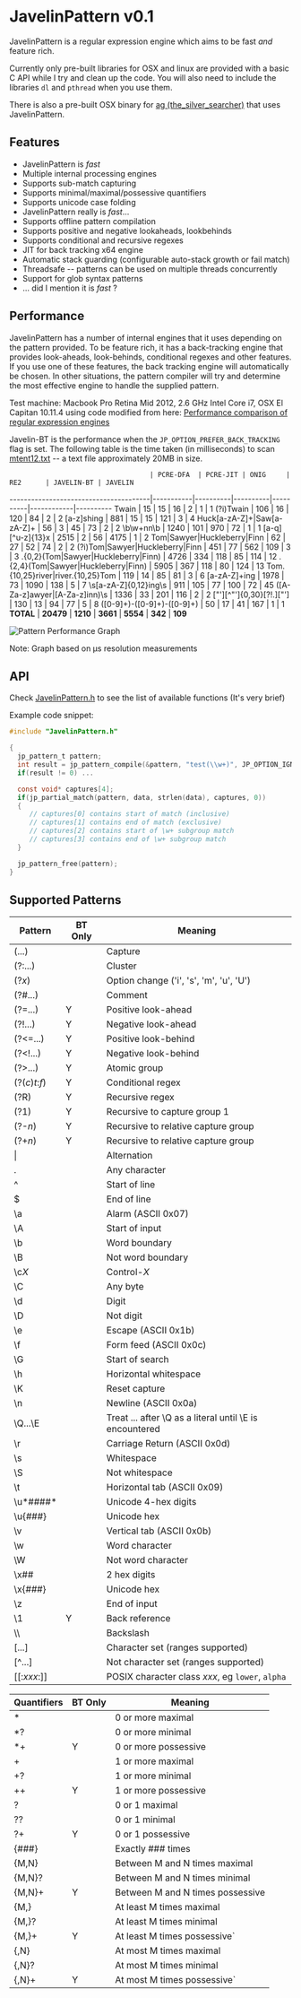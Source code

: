 # JavelinPattern v0.1

JavelinPattern is a regular expression engine which aims to be fast *and* feature rich.

Currently only pre-built libraries for OSX and linux are provided with a basic C API while I try and
clean up the code. You will also need to include the libraries `dl` and `pthread` when you use them.

There is also a pre-built OSX binary for [ag (the_silver_searcher)](https://github.com/jthlim/the_silver_searcher) that uses JavelinPattern.

## Features

* JavelinPattern is *fast*
* Multiple internal processing engines
* Supports sub-match capturing
* Supports minimal/maximal/possessive quantifiers
* Supports unicode case folding
* JavelinPattern really is *fast*...
* Supports offline pattern compilation
* Supports positive and negative lookaheads, lookbehinds
* Supports conditional and recursive regexes
* JIT for back tracking x64 engine
* Automatic stack guarding (configurable auto-stack growth or fail match)
* Threadsafe -- patterns can be used on multiple threads concurrently
* Support for glob syntax patterns
* ... did I mention it is *fast* ?

## Performance

JavelinPattern has a number of internal engines that it uses depending on the pattern
provided. To be feature rich, it has a back-tracking engine that provides look-aheads,
look-behinds, conditional regexes and other features. If you use one of these features,
the back tracking engine will automatically be chosen. In other situations, the pattern
compiler will try and determine the most effective engine to handle the supplied pattern.

Test machine: Macbook Pro Retina Mid 2012, 2.6 GHz Intel Core i7, OSX El Capitan 10.11.4 using code modified from here: [Performance comparison of regular expression engines](http://sljit.sourceforge.net/regex_perf.html)

Javelin-BT is the performance when the `JP_OPTION_PREFER_BACK_TRACKING` flag is set. The following table is the time taken (in milliseconds) to scan [mtent12.txt](http://www.gutenberg.org/files/3200/old/mtent12.zip) -- a text file approximately 20MB in size.

                                       | PCRE-DFA  | PCRE-JIT | ONIG     | RE2      | JAVELIN-BT | JAVELIN
---------------------------------------|-----------|----------|----------|----------|------------|----------
Twain                                  | 15        | 15       | 16       | 2        | 1          | 1
(?i)Twain                              | 106       | 16       | 120      | 84       | 2          | 2
[a-z]shing                             | 881       | 15       | 15       | 121      | 3          | 4
Huck[a-zA-Z]+\|Saw[a-zA-Z]+            | 56        | 3        | 45       | 73       | 2          | 2
\b\w+nn\b                              | 1240      | 101      | 970      | 72       | 1          | 1
[a-q][^u-z]{13}x                       | 2515      | 2        | 56       | 4175     | 1          | 2
Tom\|Sawyer\|Huckleberry\|Finn         | 62        | 27       | 52       | 74       | 2          | 2
(?i)Tom\|Sawyer\|Huckleberry\|Finn     | 451       | 77       | 562      | 109      | 3          | 3
.{0,2}(Tom\|Sawyer\|Huckleberry\|Finn) | 4726      | 334      | 118      | 85       | 114        | 12
.{2,4}(Tom\|Sawyer\|Huckleberry\|Finn) | 5905      | 367      | 118      | 80       | 124        | 13
Tom.{10,25}river\|river.{10,25}Tom     | 119       | 14       | 85       | 81       | 3          | 6
[a-zA-Z]+ing                           | 1978      | 73       | 1090     | 138      | 5          | 7
\s[a-zA-Z]{0,12}ing\s                  | 911       | 105      | 77       | 100      | 72         | 45
([A-Za-z]awyer\|[A-Za-z]inn)\s         | 1336      | 33       | 201      | 116      | 2          | 2
["'][^"']{0,30}[?!\.]["']              | 130       | 13       | 94       | 77       | 5          | 8
([0-9]+)-([0-9]+)-([0-9]+)             | 50        | 17       | 41       | 167      | 1          | 1
**TOTAL**                              | **20479** | **1210** | **3661** | **5554** | **342**    | **109**


![Pattern Performance Graph](PatternPerformance.png)

Note: Graph based on µs resolution measurements

## API

Check [JavelinPattern.h](JavelinPattern.h) to see the list of available functions (It's very brief)

Example code snippet:

```c
#include "JavelinPattern.h"

{
  jp_pattern_t pattern;
  int result = jp_pattern_compile(&pattern, "test(\\w+)", JP_OPTION_IGNORE_CASE | JP_OPTION_UTF8);
  if(result != 0) ...

  const void* captures[4];
  if(jp_partial_match(pattern, data, strlen(data), captures, 0))
  {
     // captures[0] contains start of match (inclusive)
	 // captures[1] contains end of match (exclusive)
	 // captures[2] contains start of \w+ subgroup match
	 // captures[3] contains end of \w+ subgroup match
  }

  jp_pattern_free(pattern);
}

```

## Supported Patterns
 
 Pattern        | BT Only | Meaning
----------------|---------|--------------------------------------------------
(...)           |         | Capture
(?:...)         |         | Cluster
(?*x*)          |         | Option change ('i', 's', 'm', 'u', 'U')
(?#...)         |         | Comment
(?=...)         |    Y    | Positive look-ahead
(?!...)         |    Y    | Negative look-ahead
(?\<=...)       |    Y    | Positive look-behind
(?\<!...)       |    Y    | Negative look-behind
(?\>...)        |    Y    | Atomic group
(?(*c*)*t*:*f*) |    Y    | Conditional regex
(?R)            |    Y    | Recursive regex
(?1)            |    Y    | Recursive to capture group 1
(?-*n*)         |    Y    | Recursive to relative capture group
(?+*n*)         |    Y    | Recursive to relative capture group
\|              |         | Alternation
.               |         | Any character
^               |         | Start of line
$               |         | End of line
\\a             |         | Alarm (ASCII 0x07)
\\A             |         | Start of input
\\b             |         | Word boundary
\\B             |         | Not word boundary
\\c*X*          |         | Control-*X*
\\C             |         | Any byte
\\d             |         | Digit
\\D             |         | Not digit
\\e             |         | Escape (ASCII 0x1b)
\\f             |         | Form feed (ASCII 0x0c)
\\G             |         | Start of search
\\h             |         | Horizontal whitespace
\\K             |         | Reset capture
\\n             |         | Newline (ASCII 0x0a)
\\Q...\\E       |         | Treat ... after \\Q as a literal until \\E is encountered
\\r             |         | Carriage Return (ASCII 0x0d)
\\s             |         | Whitespace
\\S             |         | Not whitespace
\\t             |         | Horizontal tab (ASCII 0x09)
\\u*####*       |         | Unicode 4-hex digits
\\u{*###*}      |         | Unicode hex
\\v             |         | Vertical tab (ASCII 0x0b)
\\w             |         | Word character
\\W             |         | Not word character
\\x##           |         | 2 hex digits
\\x{*###*}      |         | Unicode hex
\\z             |         | End of input
\\1             |    Y    | Back reference
\\\\            |         | Backslash
[...]           |         | Character set (ranges supported)
[^...]          |         | Not character set (ranges supported)
[[:*xxx*:]]     |         | POSIX character class *xxx*, eg `lower`, `alpha`



 Quantifiers | BT Only | Meaning
-------------|---------|-----------------------------------------------------
\*           |         | 0 or more maximal
\*?          |         | 0 or more minimal
\*+          |    Y    | 0 or more possessive
\+           |         | 1 or more maximal
\+?          |         | 1 or more minimal
\++          |    Y    | 1 or more possessive
?            |         | 0 or 1 maximal
??           |         | 0 or 1 minimal
?+           |    Y    | 0 or 1 possessive
{###}        |         | Exactly ### times
{M,N}        |         | Between M and N times maximal
{M,N}?       |         | Between M and N times minimal
{M,N}+       |    Y    | Between M and N times possessive
{M,}         |         | At least M times maximal
{M,}?        |         | At least M times minimal
{M,}+        |    Y    | At least M times possessive`
{,N}         |         | At most M times maximal
{,N}?        |         | At most M times minimal
{,N}+        |    Y    | At most M times possessive`
